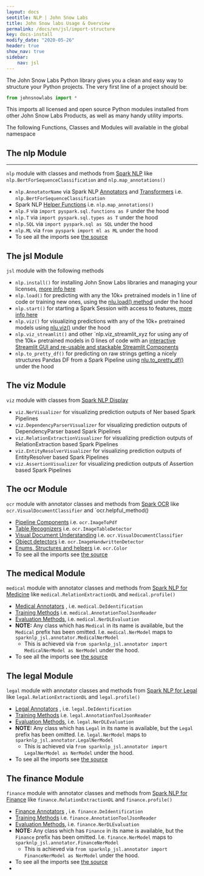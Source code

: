 ```yaml
---
layout: docs
seotitle: NLP | John Snow Labs
title: John Snow labs Usage & Overview
permalink: /docs/en/jsl/import-structure
key: docs-install
modify_date: "2020-05-26"
header: true
show_nav: true
sidebar:
    nav: jsl
---
```


<div class="main-docs" markdown="1"><div class="h3-box" markdown="1">

The John Snow Labs Python library gives you a clean and easy way to structure your Python projects.
The very first line of a project should be:
```python
from johnsnowlabs import *
```
This imports all licensed and open source Python modules installed from other John Snow Labs Products, as well as
many handy utility imports.


The following Functions, Classes and Modules will available in the global namespace

</div><div class="h3-box" markdown="1">

## The **nlp** Module
-------------------
`nlp` module with classes and methods from [Spark NLP](https://nlp.johnsnowlabs.com/docs/en/quickstart)  like `nlp.BertForSequenceClassification`  and `nlp.map_annotations()`
- `nlp.AnnotatorName` via Spark NLP [Annotators](https://nlp.johnsnowlabs.com/docs/en/annotators) and [Transformers](https://nlp.johnsnowlabs.com/docs/en/transformers) i.e. `nlp.BertForSequenceClassification`
- Spark NLP [Helper Functions](https://nlp.johnsnowlabs.com/docs/en/auxiliary) i.e. `nlp.map_annotations()`
- `nlp.F` via `import pyspark.sql.functions as F` under the hood
- `nlp.T` via `import pyspark.sql.types as T` under the hood
- `nlp.SQL` via `import pyspark.sql as SQL` under the hood
- `nlp.ML` via  `from pyspark import ml as ML` under the hood
- To see all the imports see [the source](https://github.com/JohnSnowLabs/johnsnowlabs/blob/main/johnsnowlabs/nlp.py)

</div><div class="h3-box" markdown="1">

## The **jsl** Module

`jsl` module with the following methods
- `nlp.install()` for installing John Snow Labs libraries and managing your licenses, [more info here](https://nlp.johnsnowlabs.com/docs/en/jsl/install)
- `nlp.load()` for predicting with any the 10k+ pretrained models in 1 line of code or training new ones, using the [nlu.load() method](https://nlp.johnsnowlabs.com/) under the hood
- `nlp.start()` for starting a Spark Session with access to features, [more info here](https://nlp.johnsnowlabs.com/docs/en/jsl/start-a-sparksession)
- `nlp.viz()` for visualizing predictions with any of the 10k+ pretrained models using [nlu.viz()](https://nlp.johnsnowlabs.com/docs/en/jsl/viz_examples) under the hood
- `nlp.viz_streamlit()` and other `nlp.viz_streamlit_xyz for using any of the 10k+ pretrained models in 0 lines of code with an [interactive Streamlit GUI and re-usable and stackable Streamlit Components](https://nlp.johnsnowlabs.com/docs/en/jsl/streamlit_viz_examples)
- `nlp.to_pretty_df()` for predicting on raw strings getting a nicely structures Pandas DF from a Spark Pipeline using [nlu.to_pretty_df()](https://nlp.johnsnowlabs.com/docs/en/jsl/utils_for_spark_nlp) under the hood

</div><div class="h3-box" markdown="1">

## The **viz** Module

`viz` module with classes from [Spark NLP Display](https://nlp.johnsnowlabs.com/docs/en/display)
- `viz.NerVisualizer` for visualizing prediction outputs of Ner based Spark Pipelines
- `viz.DependencyParserVisualizer` for visualizing prediction outputs of DependencyParser based Spark Pipelines
- `viz.RelationExtractionVisualizer` for visualizing prediction outputs of RelationExtraction based Spark Pipelines
- `viz.EntityResolverVisualizer` for visualizing prediction outputs of EntityResolver based Spark Pipelines
- `viz.AssertionVisualizer` for visualizing prediction outputs of Assertion based Spark Pipelines

</div><div class="h3-box" markdown="1">

## The **ocr** Module

`ocr` module with annotator classes and methods from [Spark OCR](https://nlp.johnsnowlabs.com/docs/en/ocr) like `ocr.VisualDocumentClassifier`  and `ocr.helpful_method()
- [Pipeline Components](https://nlp.johnsnowlabs.com/docs/en/ocr_pipeline_components) i.e. `ocr.ImageToPdf`
- [Table Recognizers](https://nlp.johnsnowlabs.com/docs/en/ocr_table_recognition) i.e. `ocr.ImageTableDetector`
- [Visual Document Understanding](https://nlp.johnsnowlabs.com/docs/en/ocr_visual_document_understanding) i.e. `ocr.VisualDocumentClassifier`
- [Object detectors](https://nlp.johnsnowlabs.com/docs/en/ocr_object_detection) i.e. `ocr.ImageHandwrittenDetector`
- [Enums, Structures and helpers](https://nlp.johnsnowlabs.com/docs/en/ocr_structures) i.e. `ocr.Color`
- To see all the imports see [the source](https://github.com/JohnSnowLabs/johnsnowlabs/blob/main/johnsnowlabs/ocr.py)

</div><div class="h3-box" markdown="1">

## The **medical** Module


`medical` module with annotator classes and methods from [Spark NLP for Medicine](https://nlp.johnsnowlabs.com/docs/en/licensed_annotators)  like `medical.RelationExtractionDL`  and `medical.profile()`
- [Medical Annotators](https://nlp.johnsnowlabs.com/docs/en/licensed_annotators) , i.e. `medical.DeIdentification`
- [Training Methods](https://nlp.johnsnowlabs.com/docs/en/licensed_training)  i.e. `medical.AnnotationToolJsonReader`
- [Evaluation Methods](https://nlp.johnsnowlabs.com/docs/en/evaluation), i.e. `medical.NerDLEvaluation`
- **NOTE:** Any class which has `Medical` in its name is available, but the `Medical` prefix has been omitted. I.e. `medical.NerModel` maps to `sparknlp_jsl.annotator.MedicalNerModel`
  - This is achieved via `from sparknlp_jsl.annotator import MedicalNerModel as NerModel` under the hood.
- To see all the imports see [the source](https://github.com/JohnSnowLabs/johnsnowlabs/blob/main/johnsnowlabs/medical.py)

</div><div class="h3-box" markdown="1">

## The **legal** Module

`legal` module with annotator classes and methods from [Spark NLP for Legal](https://nlp.johnsnowlabs.com/docs/en/licensed_annotators)  like `legal.RelationExtractionDL`  and `legal.profile()`
- [Legal Annotators](https://nlp.johnsnowlabs.com/docs/en/licensed_annotators) , i.e. `legal.DeIdentification`
- [Training Methods](https://nlp.johnsnowlabs.com/docs/en/licensed_training)  i.e. `legal.AnnotationToolJsonReader`
- [Evaluation Methods](https://nlp.johnsnowlabs.com/docs/en/evaluation), i.e. `legal.NerDLEvaluation`
- **NOTE:** Any class which has `Legal` in its name is available, but the `Legal` prefix has been omitted. I.e. `legal.NerModel` maps to `sparknlp_jsl.annotator.LegalNerModel`
  - This is achieved via `from sparknlp_jsl.annotator import LegalNerModel as NerModel` under the hood.
- To see all the imports see [the source](https://github.com/JohnSnowLabs/johnsnowlabs/blob/main/johnsnowlabs/legal.py)

</div><div class="h3-box" markdown="1">

## The **finance** Module


`finance` module with annotator classes and methods from [Spark NLP for Finance](https://nlp.johnsnowlabs.com/docs/en/licensed_annotators)  like `finance.RelationExtractionDL`  and `finance.profile()`
- [Finance Annotators](https://nlp.johnsnowlabs.com/docs/en/licensed_annotators) , i.e. `finance.DeIdentification`
- [Training Methods](https://nlp.johnsnowlabs.com/docs/en/licensed_training)  i.e. `finance.AnnotationToolJsonReader`
- [Evaluation Methods](https://nlp.johnsnowlabs.com/docs/en/evaluation), i.e. `finance.NerDLEvaluation`
- **NOTE:** Any class which has `Finance` in its name is available, but the `Finance` prefix has been omitted. I.e. `finance.NerModel` maps to `sparknlp_jsl.annotator.FinanceNerModel`
  - This is achieved via `from sparknlp_jsl.annotator import FinanceNerModel as NerModel` under the hood.
- To see all the imports see [the source](https://github.com/JohnSnowLabs/johnsnowlabs/blob/main/johnsnowlabs/finance.py)
- 
</div></div>